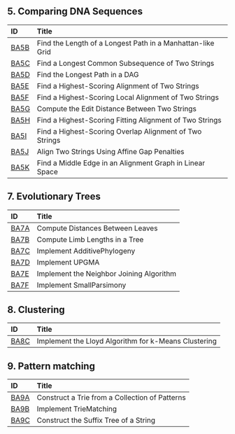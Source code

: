 ## 5. Comparing DNA Sequences
| ID | Title |
|:--|:--|
[BA5B](http://rosalind.info/problems/ba5b/)|Find the Length of a Longest Path in a Manhattan-like Grid
[BA5C](http://rosalind.info/problems/ba5c/)|Find a Longest Common Subsequence of Two Strings
[BA5D](http://rosalind.info/problems/ba5d/)|Find the Longest Path in a DAG
[BA5E](http://rosalind.info/problems/ba5e/)|Find a Highest-Scoring Alignment of Two Strings
[BA5F](http://rosalind.info/problems/ba5f/)|Find a Highest-Scoring Local Alignment of Two Strings
[BA5G](http://rosalind.info/problems/ba5g/)|Compute the Edit Distance Between Two Strings
[BA5H](http://rosalind.info/problems/ba5h/)|Find a Highest-Scoring Fitting Alignment of Two Strings
[BA5I](http://rosalind.info/problems/ba5i/)|Find a Highest-Scoring Overlap Alignment of Two Strings
[BA5J](http://rosalind.info/problems/ba5j/)|Align Two Strings Using Affine Gap Penalties
[BA5K](http://rosalind.info/problems/ba5k/)|Find a Middle Edge in an Alignment Graph in Linear Space

## 7. Evolutionary Trees
| ID | Title |
|:-|:-|
[BA7A](http://rosalind.info/problems/ba7a/)|Compute Distances Between Leaves
[BA7B](http://rosalind.info/problems/ba7b/)|Compute Limb Lengths in a Tree
[BA7C](http://rosalind.info/problems/ba7c/)|Implement AdditivePhylogeny 
[BA7D](http://rosalind.info/problems/ba7d/)|Implement UPGMA
[BA7E](http://rosalind.info/problems/ba7e/)|Implement the Neighbor Joining Algorithm
[BA7F](http://rosalind.info/problems/ba7f/)|Implement SmallParsimony


## 8. Clustering
| ID | Title |
|:-|:-|
[BA8C](http://rosalind.info/problems/ba8c/)|Implement the Lloyd Algorithm for k-Means Clustering

## 9. Pattern matching
| ID | Title | 
|:-|:-|
[BA9A](http://rosalind.info/problems/ba9a/)|Construct a Trie from a Collection of Patterns
[BA9B](http://rosalind.info/problems/ba9b/)|Implement TrieMatching
[BA9C](http://rosalind.info/problems/ba9c/)|Construct the Suffix Tree of a String